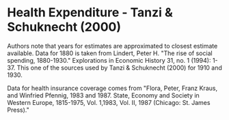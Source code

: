 # Health Expenditure - Tanzi & Schuknecht (2000)

Authors note that years for estimates are approximated to closest estimate available. Data for 1880 is taken from Lindert, Peter H. "The rise of social spending, 1880-1930." Explorations in Economic History 31, no. 1 (1994): 1-37. This one of the sources used by Tanzi & Schuknecht (2000) for 1910 and 1930.

Data for health insurance coverage comes from "Flora, Peter, Franz Kraus, and Winfried Pfennig, 1983 and 1987. State, Economy and Society in Western Europe, 1815-1975, Vol. 1,1983, Vol. II, 1987 (Chicago: St. James Press)."